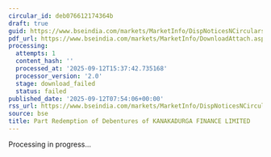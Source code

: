 ```yaml
---
circular_id: deb076612174364b
draft: true
guid: https://www.bseindia.com/markets/MarketInfo/DispNoticesNCirculars.aspx?Noticeid={F67B7D4D-5BC4-41DF-84B0-EEC154EF618D}&noticeno=20250912-32&dt=09/12/2025&icount=32&totcount=101&flag=0
pdf_url: https://www.bseindia.com/markets/MarketInfo/DownloadAttach.aspx?id=20250912-32&attachedId=
processing:
  attempts: 1
  content_hash: ''
  processed_at: '2025-09-12T15:37:42.735168'
  processor_version: '2.0'
  stage: download_failed
  status: failed
published_date: '2025-09-12T07:54:06+00:00'
rss_url: https://www.bseindia.com/markets/MarketInfo/DispNoticesNCirculars.aspx?Noticeid={F67B7D4D-5BC4-41DF-84B0-EEC154EF618D}&noticeno=20250912-32&dt=09/12/2025&icount=32&totcount=101&flag=0
source: bse
title: Part Redemption of Debentures of KANAKADURGA FINANCE LIMITED
---
```


Processing in progress...